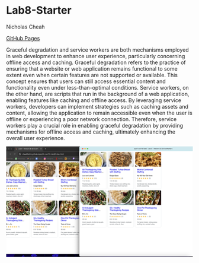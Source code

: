 # Lab8-Starter
Nicholas Cheah


[GitHub Pages](https://cheahfulnic.github.io/sp24-cse110-lab8/)


Graceful degradation and service workers are both mechanisms employed in web development to enhance user experience, particularly concerning offline access and caching. Graceful degradation refers to the practice of ensuring that a website or web application remains functional to some extent even when certain features are not supported or available. This concept ensures that users can still access essential content and functionality even under less-than-optimal conditions. Service workers, on the other hand, are scripts that run in the background of a web application, enabling features like caching and offline access. By leveraging service workers, developers can implement strategies such as caching assets and content, allowing the application to remain accessible even when the user is offline or experiencing a poor network connection. Therefore, service workers play a crucial role in enabling graceful degradation by providing mechanisms for offline access and caching, ultimately enhancing the overall user experience.


![pwa.png](pwa.png)